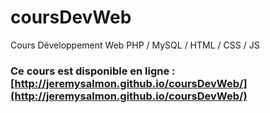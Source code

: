 # coursDevWeb
Cours Développement Web PHP / MySQL / HTML / CSS / JS

### Ce cours est disponible en ligne : [http://jeremysalmon.github.io/coursDevWeb/](http://jeremysalmon.github.io/coursDevWeb/)
